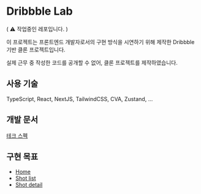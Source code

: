 # Dribbble Lab

( ⚠️ 작업중인 레포입니다. )

이 프로젝트는 프론트엔드 개발자로서의 구현 방식을 시연하기 위해 제작한 Dribbble 기반 클론 프로젝트입니다.

실제 근무 중 작성한 코드를 공개할 수 없어, 클론 프로젝트를 제작하였습니다.

## 사용 기술

TypeScript, React, NextJS, TailwindCSS, CVA, Zustand, ...

## 개발 문서

[테크 스펙](https://morning-stone-025.notion.site/Dribbble-Lab-Tech-Specs-27ce1b25930480f39cb5de4351009834)

## 구현 목표

- [Home](https://dribbble.com/)
- [Shot list](https://dribbble.com/shots)
- [Shot detail](https://dribbble.com/shots/26515763-Assurit-Logo-Redesign)
